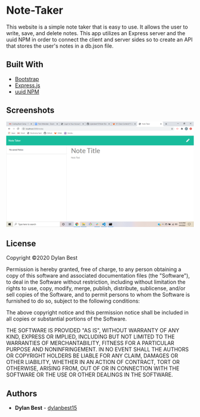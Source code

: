# Note-Taker
This website is a simple note taker that is easy to use. It allows the user to write, save, and delete notes. This app utilizes an Express server and the uuid NPM in order to connect the client and server sides so to create an API that stores the user's notes in a db.json file.

## Built With
- <a href="https://getbootstrap.com/">Bootstrap</a>
- <a href="https://expressjs.com/">Express.js</a>
- <a href="https://www.npmjs.com/package/uuid">uuid NPM</a>

## Screenshots
![Note-Taker](screenshot-hw9.png)

## License
Copyright ©2020 Dylan Best

Permission is hereby granted, free of charge, to any person obtaining a copy of this software and associated documentation files (the "Software"), to deal in the Software without restriction, including without limitation the rights to use, copy, modify, merge, publish, distribute, sublicense, and/or sell copies of the Software, and to permit persons to whom the Software is furnished to do so, subject to the following conditions:

The above copyright notice and this permission notice shall be included in all copies or substantial portions of the Software.

THE SOFTWARE IS PROVIDED "AS IS", WITHOUT WARRANTY OF ANY KIND, EXPRESS OR IMPLIED, INCLUDING BUT NOT LIMITED TO THE WARRANTIES OF MERCHANTABILITY, FITNESS FOR A PARTICULAR PURPOSE AND NONINFRINGEMENT. IN NO EVENT SHALL THE AUTHORS OR COPYRIGHT HOLDERS BE LIABLE FOR ANY CLAIM, DAMAGES OR OTHER LIABILITY, WHETHER IN AN ACTION OF CONTRACT, TORT OR OTHERWISE, ARISING FROM, OUT OF OR IN CONNECTION WITH THE SOFTWARE OR THE USE OR OTHER DEALINGS IN THE SOFTWARE.

## Authors
- **Dylan Best** - [dylanbest15](https://github.com/dylanbest15)